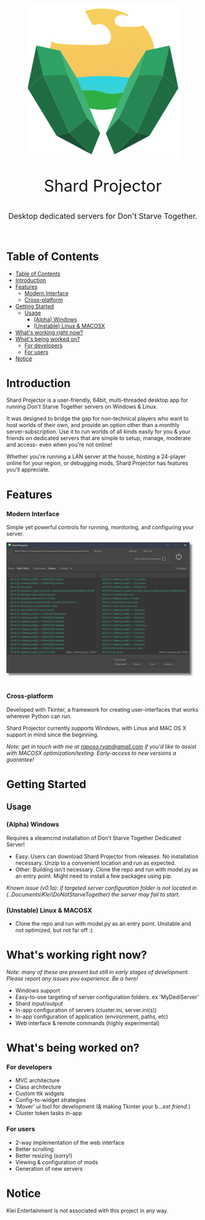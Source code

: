 <p align="center">
  <a href="" rel="noopener">
 <img width=400px height=400px src="img\sp-icon-header.png" alt="Shard Projector"></a>
</p>

<p align="center" style="font-size: 300%"> Shard Projector
</p>
<p align="center" style="font-size: 140%"> Desktop dedicated servers for Don't Starve Together. 
</p>
<br>

# Table of Contents

- [Table of Contents](#table-of-contents)
- [Introduction](#introduction)
- [Features](#features)
    - [Modern Interface](#modern-interface)
    - [Cross-platform](#cross-platform)
- [Getting Started](#getting-started)
  - [Usage](#usage)
    - [(Alpha) Windows](#alpha-windows)
    - [(Unstable) Linux & MACOSX](#unstable-linux--macosx)
- [What's working right now?](#whats-working-right-now)
- [What's being worked on?](#whats-being-worked-on)
    - [For developers](#for-developers)
    - [For users](#for-users)
- [Notice](#notice)
  
# Introduction

Shard Projector is a user-friendly, 64bit, multi-threaded desktop app for running Don't Starve Together servers on Windows & Linux. 

It was designed to bridge the gap for non-technical players who want to host worlds of their own, and provide an option other than a monthly server-subscription. Use it to run worlds of all kinds easily for you & your friends on dedicated servers that are simple to setup, manage, moderate and access- even when you're not online!

Whether you're running a LAN server at the house, hosting a 24-player online for your region, or debugging mods, Shard Projector has features you'll appreciate.

# Features

### Modern Interface

Simple yet powerful controls for running, monitoring, and configuring your server.

![Shard Projector](img/sp-running-preview.png)

### Cross-platform

Developed with Tkinter, a framework for creating user-interfaces that works wherever Python can run.

Shard Projector currently supports Windows, with Linux and MAC OS X support in mind since the beginning. 

*Note: get in touch with me at raposo.ryan@gmail.com if you'd like to assist with MACOSX optimization/testing. Early-access to new versions a guarantee!*

# Getting Started


## Usage

### (Alpha) Windows 

Requires a steamcmd installation of Don't Starve Together Dedicated Server! 

- Easy: Users can download Shard Projector from releases. No installation necessary. Unzip to a convenient location and run as expected. 
- Other: Building isn't necessary. Clone the repo and run with model.py as an entry point. Might need to install a few packages using pip.

*Known issue (v0.1a): if targeted server configuration folder is not located in (..Documents\Klei\DoNotStarveTogether) the server may fail to start.*

### (Unstable) Linux & MACOSX

- Clone the repo and run with model.py as an entry point. Unstable and not optimized, but not far off :) 

# What's working right now?

*Note: many of these are present but still in early stages of development. Please report any issues you experience. Be a hero!* 

- Windows support
- Easy-to-use targeting of server configuration folders. ex 'MyDediServer'
- Shard input/output
- In-app configuration of servers (cluster.ini, server.ini(s))
- In-app configuration of application (environment, paths, etc) 
- Web interface & remote commands (highly experimental)

# What's being worked on?

### For developers
- MVC architecture
- Class architecture
- Custom ttk widgets
- Config-to-widget strategies
- 'Mover' ui tool for development (& making Tkinter your b...*est friend*.)
- Cluster token tasks in-app

### For users
- 2-way implementation of the web interface
- Better scrolling
- Better resizing (sorry!)
- Viewing & configuration of mods
- Generation of new servers

# Notice

Klei Entertainment is not associated with this project in any way. 
